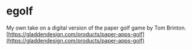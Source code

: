 # egolf

My own take on a digital version of the paper golf game by Tom Brinton.
[https://gladdendesign.com/products/paper-apps-golf](https://gladdendesign.com/products/paper-apps-golf)
